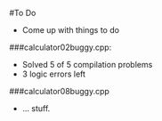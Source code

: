 #To Do
* Come up with things to do

###calculator02buggy.cpp:
- Solved 5 of 5 compilation problems
- 3 logic errors left

###calculator08buggy.cpp
- ... stuff.
